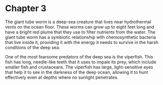 # Chapter 3

The giant tube worm is a deep-sea creature that lives near hydrothermal vents on the ocean floor. These worms can grow up to eight feet long and have a bright red plume that they use to filter nutrients from the water. The giant tube worm has a symbiotic relationship with chemosynthetic bacteria that live inside it, providing it with the energy it needs to survive in the harsh conditions of the deep sea.

One of the most fearsome predators of the deep sea is the viperfish. This fish has long, needle-like teeth that it uses to impale its prey, which include smaller fish and crustaceans. The viperfish has large, light-sensitive eyes that help it to see in the darkness of the deep ocean, allowing it to hunt effectively even at depths where no sunlight penetrates.